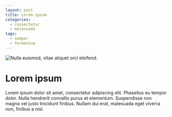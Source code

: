 ```yaml
---
layout: post
title: Lorem ipsum
categories: 
  - consectetur
  - malesuada
tags:
  - semper
  - fermentum
---
```


![Nulla euismod, vitae aliquet orci eleifend.]($appres/images/night.jpg)

# Lorem ipsum

Lorem ipsum dolor sit amet, consectetur adipiscing elit. Phasellus eu tempor dolor. Nulla hendrerit convallis purus et elementum. Suspendisse non magna vel justo tincidunt finibus. Nullam dui erat, malesuada eget viverra non, finibus a nisl.


